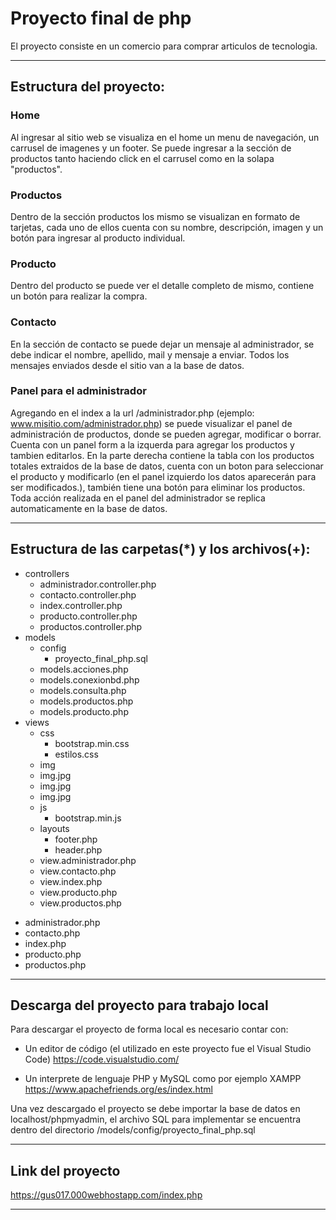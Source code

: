 # Proyecto final de php
El proyecto consiste en un comercio para comprar articulos de tecnologia.
_______________________________________________________________

## Estructura del proyecto:

### Home
Al ingresar al sitio web se visualiza en el home un menu de navegación, un carrusel de imagenes y un footer.
Se puede ingresar a la sección de productos tanto haciendo click en el carrusel como en la solapa "productos".

### Productos
Dentro de la sección productos los mismo se visualizan en formato de tarjetas, cada uno de ellos cuenta con su nombre, descripción, imagen y un botón para ingresar al producto individual.

### Producto
Dentro del producto se puede ver el detalle completo de mismo, contiene un botón para realizar la compra.

### Contacto
En la sección de contacto se puede dejar un mensaje al administrador, se debe indicar el nombre, apellido, mail y mensaje a enviar.
Todos los mensajes enviados desde el sitio van a la base de datos.

### Panel para el administrador
Agregando en el index a la url /administrador.php (ejemplo: www.misitio.com/administrador.php) se puede visualizar el panel de administración de productos, donde se pueden agregar, modificar o borrar. 
Cuenta con un panel form a la izquerda para agregar los productos y tambien editarlos. En la parte derecha contiene la tabla con los productos totales extraidos de la base de datos, cuenta con un boton para seleccionar el producto y modificarlo (en el panel izquierdo los datos aparecerán para ser modificados.), también tiene una botón para eliminar los productos.
Toda acción realizada en el panel del administrador se replica automaticamente en la base de datos.
_______________________________________________________________

## Estructura de las carpetas(*) y los archivos(+):

* controllers
    + administrador.controller.php
    + contacto.controller.php
    + index.controller.php
    + producto.controller.php
    + productos.controller.php
* models
    * config
        + proyecto_final_php.sql
    + models.acciones.php
    + models.conexionbd.php
    + models.consulta.php
    + models.productos.php
    + models.producto.php
* views
    * css
        + bootstrap.min.css
        + estilos.css
    * img
	+ img.jpg
	+ img.jpg
	+ img.jpg
    * js
        + bootstrap.min.js
    * layouts
        + footer.php
        + header.php
    + view.administrador.php
    + view.contacto.php
    + view.index.php
    + view.producto.php
    + view.productos.php
+ administrador.php
+ contacto.php
+ index.php
+ producto.php
+ productos.php
_______________________________________________________________

## Descarga del proyecto para trabajo local
Para descargar el proyecto de forma local es necesario contar con:

* Un editor de código (el utilizado en este proyecto fue el Visual Studio Code)
https://code.visualstudio.com/

* Un interprete de lenguaje PHP y MySQL como por ejemplo XAMPP 
https://www.apachefriends.org/es/index.html

Una vez descargado el proyecto se debe importar la base de datos en localhost/phpmyadmin, el archivo SQL para implementar se encuentra dentro del directorio /models/config/proyecto_final_php.sql
_______________________________________________________________

## Link del proyecto 
https://gus017.000webhostapp.com/index.php

_______________________________________________________________
